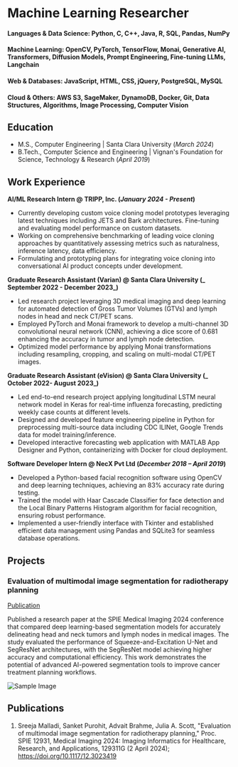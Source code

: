 # Machine Learning Researcher

#### Languages & Data Science: Python, C, C++, Java, R, SQL, Pandas, NumPy
#### Machine Learning: OpenCV, PyTorch, TensorFlow, Monai, Generative AI, Transformers, Diffusion Models, Prompt Engineering, Fine-tuning LLMs, Langchain
#### Web & Databases: JavaScript, HTML, CSS, jQuery, PostgreSQL, MySQL
#### Cloud & Others: AWS S3, SageMaker, DynamoDB, Docker, Git, Data Structures, Algorithms, Image Processing, Computer Vision

## Education
- M.S., Computer Engineering	| Santa Clara University (_March 2024_)	 			        		
- B.Tech., Computer Science and Engineering | Vignan's Foundation for Science, Technology & Research (_April 2019_)

## Work Experience
**AI/ML Research Intern @ TRIPP, Inc. (_January 2024 - Present_)**
- Currently developing custom voice cloning model prototypes leveraging latest techniques including JETS and Bark architectures. Fine-tuning and evaluating model performance on custom datasets.
- Working on comprehensive benchmarking of leading voice cloning approaches by quantitatively assessing metrics such as naturalness, inference latency, data efficiency.
- Formulating and prototyping plans for integrating voice cloning into conversational AI product concepts under development.

**Graduate Research Assistant (Varian)  @ Santa Clara University (_ September 2022 - December 2023_)**
- Led research project leveraging 3D medical imaging and deep learning for automated detection of Gross Tumor Volumes (GTVs) and lymph nodes in head and neck CT/PET scans.
- Employed PyTorch and Monai framework to develop a multi-channel 3D convolutional neural network (CNN), achieving a dice score of 0.681 enhancing the accuracy in tumor and lymph node detection.
- Optimized model performance by applying Monai transformations including resampling, cropping, and scaling on multi-modal CT/PET  images. 

**Graduate Research Assistant (eVision) @ Santa Clara University (_ October 2022- August 2023_)**
- Led end-to-end research project applying longitudinal LSTM neural network model in Keras for real-time influenza forecasting, predicting weekly case counts at different levels.
- Designed and developed feature engineering pipeline in Python for preprocessing multi-source data including CDC ILINet, Google Trends data for  model training/inference.
- Developed interactive forecasting web application with MATLAB App Designer and Python, containerizing with Docker for cloud deployment.

**Software Developer Intern  @ NecX Pvt Ltd (_December 2018 – April 2019_)**
- Developed a Python-based facial recognition software using OpenCV and deep learning techniques, achieving an 83% accuracy rate during testing.
- Trained the model with Haar Cascade Classifier for face detection and the Local Binary Patterns Histogram algorithm for facial recognition, ensuring robust performance.
- Implemented a user-friendly interface with Tkinter and established efficient data management using Pandas and SQLite3 for seamless database operations.

## Projects
### Evaluation of multimodal image segmentation for radiotherapy planning
[Publication](https://doi.org/10.1117/12.3023419)

Published a research paper at the SPIE Medical Imaging 2024 conference that compared deep learning-based segmentation models for accurately delineating head and neck tumors and lymph nodes in medical images. The study evaluated the performance of Squeeze-and-Excitation U-Net and SegResNet architectures, with the SegResNet model achieving higher accuracy and computational efficiency. This work demonstrates the potential of advanced AI-powered segmentation tools to improve cancer treatment planning workflows.

![Sample Image](/assets/images/image.png)

## Publications
1. Sreeja Malladi, Sanket Purohit, Advait Brahme, Julia A. Scott, "Evaluation of multimodal image segmentation for radiotherapy planning," Proc. SPIE 12931, Medical Imaging 2024: Imaging Informatics for Healthcare, Research, and Applications, 129311G (2 April 2024); https://doi.org/10.1117/12.3023419
